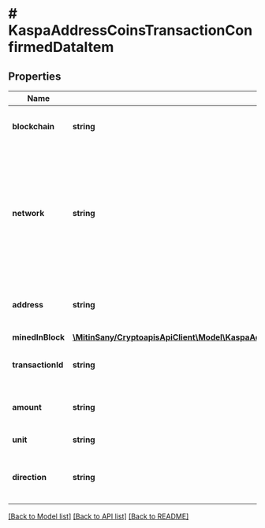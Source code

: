 # # KaspaAddressCoinsTransactionConfirmedDataItem

## Properties

Name | Type | Description | Notes
------------ | ------------- | ------------- | -------------
**blockchain** | **string** | Represents the specific blockchain protocol name, e.g. Kaspa |
**network** | **string** | Represents the name of the blockchain network used; blockchain networks are usually identical as technology and software, but they differ in data, e.g. - \&quot;mainnet\&quot; is the live network with actual data while networks like \&quot;testnet\&quot;. |
**address** | **string** | Defines the specific address to which the coin transaction has been sent and is confirmed. |
**minedInBlock** | [**\MitinSany/CryptoapisApiClient\Model\KaspaAddressCoinsTransactionConfirmedDataItemMinedInBlock**](KaspaAddressCoinsTransactionConfirmedDataItemMinedInBlock.md) |  |
**transactionId** | **string** | Defines the unique ID of the specific transaction, i.e. its identification number. |
**amount** | **string** | Defines the amount of coins sent with the confirmed transaction. |
**unit** | **string** | Defines the unit of the transaction, e.g. KAS. |
**direction** | **string** | Defines whether the transaction is \&quot;incoming\&quot; or \&quot;outgoing\&quot;. |

[[Back to Model list]](../../README.md#models) [[Back to API list]](../../README.md#endpoints) [[Back to README]](../../README.md)
